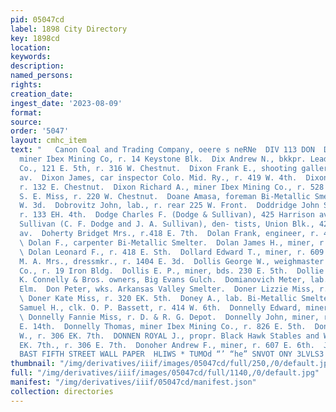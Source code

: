 ```yaml
---
pid: 05047cd
label: 1898 City Directory
key: 1898cd
location: 
keywords: 
description: 
named_persons: 
rights: 
creation_date: 
ingest_date: '2023-08-09'
format: 
source: 
order: '5047'
layout: cmhc_item
text: "   Canon Coal and Trading Company, oeere s neRNe  DIV 113 DON  Divinney Thomas,
  miner Ibex Mining Co, r. 14 Keystone Blk.  Dix Andrew N., bkkpr. Leadville Water
  Co., 121 E. 5th, r. 316 W. Chestnut.  Dixon Frank E., shooting gallery, 205 Harrison
  av.  Dixon James, car inspector Colo. Mid. Ry., r. 419 W. 4th.  Dixon Mary Miss,
  r. 132 E. Chestnut.  Dixon Richard A., miner Ibex Mining Co., r. 528 E. 6th.  Dixon
  S. E. Miss, r. 220 W. Chestnut.  Doane Amasa, foreman Bi-Metallic Smelter, r. 625
  W. 3d.  Dobrovitz John, lab., r. rear 225 W. Front.  Doddridge John Scott, mining,
  r. 133 EH. 4th.  Dodge Charles F. (Dodge & Sullivan), 425 Harrison av.  Dodge &
  Sullivan (C. F. Dodge and J. A. Sullivan), den- tists, Union Blk., 425 Harrison
  av.  Doherty Bridget Mrs., r.418 E. 7th.  Dolan Frank, engineer, r. 418 E. 5th.
  \ Dolan F., carpenter Bi-Metallic Smelter.  Dolan James H., miner, r. Graham Pk.
  \ Dolan Leonard F., r. 418 E. Sth.  Dollard Edward T., miner, r. 609 EK. 4th.  Dolles
  M. A. Mrs., dressmkr., r. 1404 E. 3d.  Dollis George W., weighmaster Ibex Mining
  Co., r. 19 Iron Bldg.  Dollis E. P., miner, bds. 230 E. 5th.  Dollie B. Mine, P.
  K. Connelly & Bros. owners, Big Evans Gulch.  Domianovich Meter, lab., r. 326 W.
  Elm.  Don Peter, wks. Arkansas Valley Smelter.  Doner Lizzie Miss, r. 320 E. 5th.
  \ Doner Kate Miss, r. 320 EK. 5th.  Doney A., lab. Bi-Metallic Smelter.  Donnell
  Samuel H., clk. O. P. Bassett, r. 414 W. 6th.  Donnelly Edward, miner, r. 312 Poplar.
  \ Donnelly Fannie Miss, r. D. & R. G. Depot.  Donnelly John, miner, r. rear 112
  E. 14th.  Donnelly Thomas, miner Ibex Mining Co., r. 826 E. 5th.  Donnen Charles
  W., r. 306 EK. 7th.  DONNEN ROYAL J., propr. Black Hawk Stables and Wood Yard, 310-312
  EK. 7th., r. 306 E. 7th.  Donoher Andrew F., miner, r. 607 E. 6th.  J, J. QUINN,
  BAST FIFTH STREET WALL PAPER  HLIWS * TUMOd “’ “he” SNVOT ONY 3LVLS3 138 "
thumbnail: "/img/derivatives/iiif/images/05047cd/full/250,/0/default.jpg"
full: "/img/derivatives/iiif/images/05047cd/full/1140,/0/default.jpg"
manifest: "/img/derivatives/iiif/05047cd/manifest.json"
collection: directories
---
```

